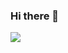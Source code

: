 ### Hi there 👋

[![](https://github-readme-stats.vercel.app/api?username=luizacampello&hide=issues&count_private=true&show_icons=true)](https://github.com/luizacampello/github-readme-stats)
